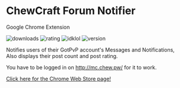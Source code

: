 # ChewCraft Forum Notifier
Google Chrome Extension

![downloads](https://img.shields.io/chrome-web-store/d/icccjlopjnmogjnpeghcdineggkghmbc.svg)
![rating](https://img.shields.io/chrome-web-store/stars/icccjlopjnmogjnpeghcdineggkghmbc.svg)
![idklol](https://img.shields.io/chrome-web-store/rating-count/icccjlopjnmogjnpeghcdineggkghmbc.svg)
![version](https://img.shields.io/chrome-web-store/v/icccjlopjnmogjnpeghcdineggkghmbc.svg)

Notifies users of their GotPvP account's Messages and Notifications,  
Also displays their post count and post rating.

You have to be logged in on http://mc.chew.pw/ for it to work.

[Click here for the Chrome Web Store page!](https://chrome.google.com/webstore/detail/chewcraft-notifier/icccjlopjnmogjnpeghcdineggkghmbc)
